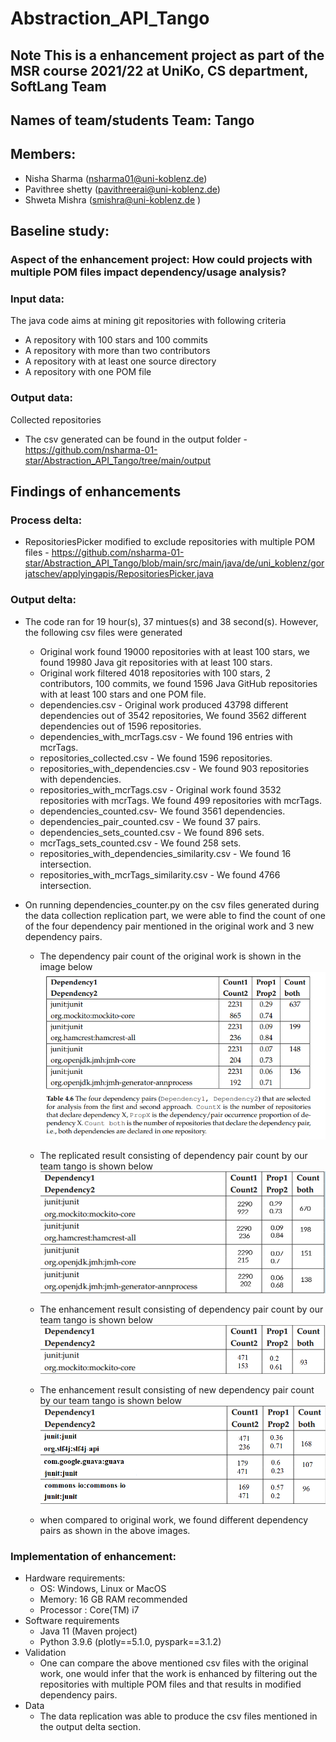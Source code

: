 # Abstraction_API_Tango

## Note This is a enhancement project as part of the MSR course 2021/22 at UniKo, CS department, SoftLang Team

## Names of team/students Team: Tango 
## Members: 
* Nisha Sharma (nsharma01@uni-koblenz.de) 
* Pavithree shetty (pavithreerai@uni-koblenz.de) 
* Shweta Mishra (smishra@uni-koblenz.de ) 

## Baseline study: 
### Aspect of the enhancement project: How could projects with multiple POM files impact dependency/usage analysis?


### Input data: 
The java code aims at mining git repositories with following criteria
* A repository with 100 stars and 100 commits
* A repository with more than two contributors
* A repository with at least one source directory
* A repository with one POM file

### Output data: 
Collected repositories
* The csv generated can be found in the output folder - https://github.com/nsharma-01-star/Abstraction_API_Tango/tree/main/output

## Findings of enhancements 
### Process delta:
 * RepositoriesPicker modified to exclude repositories with multiple POM files - https://github.com/nsharma-01-star/Abstraction_API_Tango/blob/main/src/main/java/de/uni_koblenz/gorjatschev/applyingapis/RepositoriesPicker.java

### Output delta:
* The code ran for 19 hour(s), 37 mintues(s) and 38 second(s). However, the following csv files were generated
  * Original work found 19000 repositories with at least 100 stars, we found 19980 Java git repositories with at least 100 stars.
  * Original work filtered 4018 repositories with 100 stars, 2 contributors, 100 commits, we found 1596 Java GitHub repositories with at least 100 stars and one POM file.
  *  dependencies.csv - Original work produced 43798 different dependencies out of 3542 repositories, We found 3562 different dependencies out of 1596 repositories.
  *  dependencies_with_mcrTags.csv - We found 196 entries with mcrTags.
  *  repositories_collected.csv - We found 1596 repositories.
  *  repositories_with_dependencies.csv - We found 903 repositories with dependencies.
  *  repositories_with_mcrTags.csv - Original work found 3532 repositories with mcrTags. We found 499 repositories with mcrTags.
  *  dependencies_counted.csv- We found 3561 dependencies.
  *  dependencies_pair_counted.csv - We found 37 pairs.
  *  dependencies_sets_counted.csv -  We found 896 sets.
  *  mcrTags_sets_counted.csv -  We found 258 sets.
  *  repositories_with_dependencies_similarity.csv - We found 16 intersection.
  *  repositories_with_mcrTags_similarity.csv - We found 4766 intersection.
  
* On running dependencies_counter.py on the csv files generated during the data collection replication part, we were able to find the count of one of the four dependency pair mentioned in the original work and 3 new dependency pairs. 

  * The dependency pair count of the original work is shown in the image below
   ![original work](https://github.com/nsharma-01-star/Abstraction_API_Tango/blob/main/output/output_images/original_output.png)
   
  * The replicated result consisting of dependency pair count by our team tango is shown below
   ![replicated_work](https://github.com/nsharma-01-star/Abstraction_API_Tango/blob/main/output/output_images/replication_output_tango.png)
   
  * The enhancement result consisting of dependency pair count by our team tango is shown below
   ![enhancement_work](https://github.com/nsharma-01-star/Abstraction_API_Tango/blob/main/output/output_images/enhancement_output_tango.png)
   
  * The enhancement result consisting of new dependency pair count by our team tango is shown below
   ![enhancement_work_new](https://github.com/nsharma-01-star/Abstraction_API_Tango/blob/main/output/output_images/enhancement_output_tango_new.png)
   
   * when compared to original work, we found different dependency pairs as shown in the above images.
  

### Implementation of enhancement: 
* Hardware requirements: 
  * OS: Windows, Linux or MacOS 
  * Memory: 16 GB RAM recommended 
  * Processor : Core(TM) i7
* Software requirements 
  * Java 11 (Maven project) 
  * Python 3.9.6 (plotly==5.1.0, pyspark==3.1.2)
* Validation
  * One can compare the above mentioned csv files with the original work, one would infer that the work is enhanced by filtering out the repositories with multiple POM files and that results in modified dependency pairs.
* Data
  * The data replication was able to produce the csv files mentioned in the output delta section.
